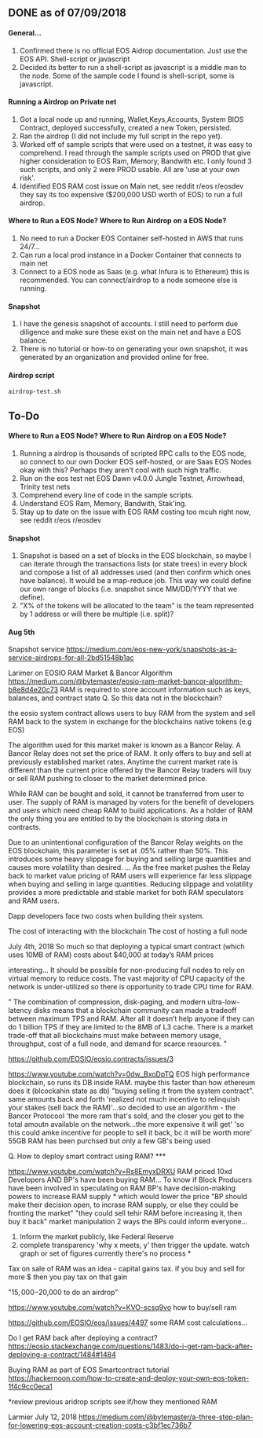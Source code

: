 ## DONE as of 07/09/2018
#### General...
1. Confirmed there is no official EOS Aidrop documentation. Just use the EOS API. Shell-script or javascript
2. Decided its better to run a shell-script as javascript is a middle man to the node. Some of the sample code I found is shell-script, some is javascript.

#### Running a Airdrop on Private net
1. Got a local node up and running, Wallet,Keys,Accounts, System BIOS Contract, deployed successfully, created a new Token, persisted.
2. Ran the airdrop (I did not include my full script in the repo yet).
3. Worked off of sample scripts that were used on a testnet, it was easy to comprehend. I read through the sample scripts used on PROD that give higher consideration to EOS Ram, Memory, Bandwith etc. I only found 3 such scripts, and only 2 were PROD usable. All are 'use at your own risk'.
4. Identified EOS RAM cost issue on Main net, see reddit r/eos r/eosdev they say its too expensive ($200,000 USD worth of EOS) to run a full airdrop.

#### Where to Run a EOS Node? Where to Run Airdrop on a EOS Node?
1. No need to run a Docker EOS Container self-hosted in AWS that runs 24/7...
2. Can run a local prod instance in a Docker Container that connects to main net
3. Connect to a EOS node as Saas (e.g. what Infura is to Ethereum) this is recommended. You can connect/airdrop to a node someone else is running.

#### Snapshot
1. I have the genesis snapshot of accounts. I still need to perform due diligence and make sure these exist on the main net and have a EOS balance.
2. There is no tutorial or how-to on generating your own snapshot, it was generated by an organization and provided online for free.

#### Airdrop script
`airdrop-test.sh`

## To-Do
#### Where to Run a EOS Node? Where to Run Airdrop on a EOS Node?
1. Running a airdrop is thousands of scripted RPC calls to the EOS node, so connect to our own Docker EOS self-hosted, or are Saas EOS Nodes okay with this? Perhaps they aren't cool with such high traffic.
2. Run on the eos test net EOS Dawn v4.0.0 Jungle Testnet, Arrowhead, Trinity test nets
3. Comprehend every line of code in the sample scripts.
4. Understand EOS Ram, Memory, Bandwith, Stak'ing.
5. Stay up to date on the issue with EOS RAM costing too mcuh right now, see reddit r/eos r/eosdev

#### Snapshot
1. Snapshot is based on a set of blocks in the EOS blockchain, so maybe I can iterate through the transactions lists (or state trees) in every block and compose a list of all addresses used (and then confirm which ones have balance). It would be a map-reduce job. This way we could define our own range of blocks (i.e. snapshot since MM/DD/YYYY that we define).
2. "X% of the tokens will be allocated to the team" is the team represented by 1 address or will there be multiple (i.e. split)?


#### Aug 5th
Snapshot service
https://medium.com/eos-new-york/snapshots-as-a-service-airdrops-for-all-2bd51548b1ac

Larimer on EOSIO RAM Market & Bancor Algorithm
https://medium.com/@bytemaster/eosio-ram-market-bancor-algorithm-b8e8d4e20c73
RAM is required to store account information such as keys, balances, and contract state
Q. So this data not in the blockchain?


the eosio system contract allows users to buy RAM from the system and sell RAM back to the system in exchange for the blockchains native tokens (e.g EOS)

 The algorithm used for this market maker is known as a Bancor Relay.
A Bancor Relay does not set the price of RAM. It only offers to buy and sell at previously established market rates. Anytime the current market rate is different than the current price offered by the Bancor Relay traders will buy or sell RAM pushing to closer to the market determined price.

While RAM can be bought and sold, it cannot be transferred from user to user. 
 The supply of RAM is managed by voters for the benefit of developers and users which need cheap RAM to build applications. 
 As a holder of RAM the only thing you are entitled to by the blockchain is storing data in contracts. 



Due to an unintentional configuration of the Bancor Relay weights on the EOS blockchain, this parameter is set at .05% rather than 50%. This introduces some heavy slippage for buying and selling large quantities and causes more volatility than desired.
...
As the free market pushes the Relay back to market value pricing of RAM users will experience far less slippage when buying and selling in large quantities. Reducing slippage and volatility provides a more predictable and stable market for both RAM speculators and RAM users.


Dapp developers face two costs when building their system.

The cost of interacting with the blockchain
The cost of hosting a full node


July 4th, 2018
 So much so that deploying a typical smart contract (which uses 10MB of RAM) costs about $40,000 at today’s RAM prices

 interesting...
 It should be possible for non-producing full nodes to rely on virtual memory to reduce costs. The vast majority of CPU capacity of the network is under-utilized so there is opportunity to trade CPU time for RAM.

 "
 The combination of compression, disk-paging, and modern ultra-low-latency disks means that a blockchain community can made a tradeoff between maximum TPS and RAM. After all it doesn’t help anyone if they can do 1 billion TPS if they are limited to the 8MB of L3 cache. There is a market trade-off that all blockchains must make between memory usage, throughput, cost of a full node, and demand for scarce resources.
 "

 https://github.com/EOSIO/eosio.contracts/issues/3


https://www.youtube.com/watch?v=0dw_BxoDpTQ
 EOS high performance blockchain, so runs its DB inside RAM. maybe this faster than how ethereum does it (blcockahin state as db)
 "buying selling it from the system contract". same amounts back and forth
 'realized not much incentive to relinquish your stakes (sell back the RAM)'...so decided to use an algorithm - the Bancor Protocool
'the more ram that's sold, and the closer you get to the total amoutn available on the network...the more expensive it will get'
'so this could amke incentive for people to sell it back, bc it will be worth more'
55GB RAM has been purchsed but only a few GB's being used

Q. How to deploy smart contract using RAM? ***

https://www.youtube.com/watch?v=Rs8EmyxDRXU
RAM priced 10xd
Developers AND BP's have been buying RAM...
To know if Block Producers have been involved in speculating on RAM
BP's have decision-making powers to increase RAM supply * 
which would lower the price
"BP should make their decision open, to incrase RAM supply, or else they could be fronting the market"
"they could sell tehir RAM before increasing it, then buy it back" market manipulation
2 ways the BPs could inform everyone...
1. Inform the market publicly, like Federal Reserve
2. complete transparency 'why x meets, y' then trigger the update. watch graph or set of figures
currently there's no process *

Tax on sale of RAM was an idea - capital gains tax. if you buy and sell for more $ then you pay tax on that gain

"$15,000-$20,000 to do an airdrop"



https://www.youtube.com/watch?v=KVO-scsq9vo
how to buy/sell ram




https://github.com/EOSIO/eos/issues/4497
some RAM cost calculations...



Do I get RAM back after deploying a contract? https://eosio.stackexchange.com/questions/1483/do-i-get-ram-back-after-deploying-a-contract/1484#1484

Buying RAM as part of EOS Smartcontract tutorial https://hackernoon.com/how-to-create-and-deploy-your-own-eos-token-1f4c9cc0eca1

*review previous aridrop scripts see if/how they mentioned RAM


Larmier July 12, 2018
https://medium.com/@bytemaster/a-three-step-plan-for-lowering-eos-account-creation-costs-c3bf1ec736b7


